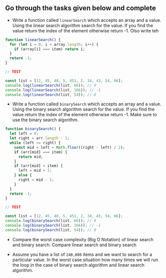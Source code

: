 ## Go through the tasks given below and complete

- Write a function called `linearSearch` which accepts an array and a value. Using the linear search algorithm search for the value. If you find the value return the index of the element otherwise return -1. Olso write teh

```js
function linearSearch() {
  for (let i = 0; i < array.length; i++) {
    if (array[i] === item) return i;
  }
  return -1;
}

// TEST

const list = [12, 45, 48, 5, 451, 2, 34, 43, 54, 66];
console.log(linearSearch(list, 66)); // 9
console.log(linearSearch(list, 166)); // -1
console.log(linearSearch(list, 54)); // 8
```

- Write a function called `binarySearch` which accepts an array and a value. Using the binary search algorithm search for the value. If you find the value return the index of the element otherwise return -1. Make sure to use the binary search algorithm.

```js
function binarySearch() {
  let left = 0;
  let right = arr.length - 1;
  while (left <= right) {
    const mid = left + Math.floor((right - left) / 2);
    if (arr[mid] === item) {
      return mid;
    }
    if (arr[mid] < item) {
      left = mid + 1;
    } else {
      right = mid - 1;
    }
  }
  return -1;
}

// TEST

const list = [12, 45, 48, 5, 451, 2, 34, 43, 54, 66];
console.log(binarySearch(list, 66)); // 9
console.log(binarySearch(list, 166)); // -1
console.log(binarySearch(list, 54)); // 8
```

- Compare the worst case complexity (Big O Notation) of linear search and binary search. Compare linear search and binary search

- Assume you have a list of `240,000` items and we want to search for a particular value. In the worst case situation how many times we will run the loop in the case of binary search algorithm and linear search algorithm.
